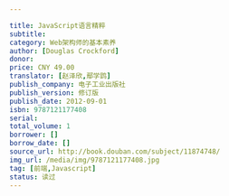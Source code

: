 ```yaml
---

title: JavaScript语言精粹
subtitle: 
category: Web架构师的基本素养
author: [Douglas Crockford]
donor: 
price: CNY 49.00
translator: [赵泽欣,鄢学鹍]
publish_company: 电子工业出版社
publish_version: 修订版
publish_date: 2012-09-01
isbn: 9787121177408
serial: 
total_volume: 1
borrower: []
borrow_date: []
source_url: http://book.douban.com/subject/11874748/
img_url: /media/img/9787121177408.jpg
tag: [前端,Javascript]
status: 读过
---
```

